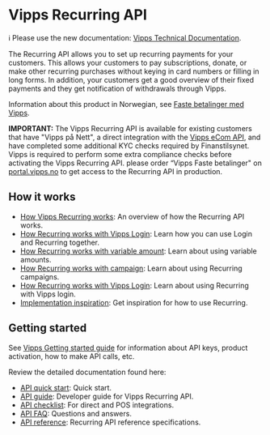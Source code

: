 <!-- START_METADATA
---
title: Introduction
sidebar_position: 1
hide_table_of_contents: true
pagination_next: null
pagination_prev: null
---
END_METADATA -->

# Vipps Recurring API

<!-- START_COMMENT -->

ℹ️ Please use the new documentation:
[Vipps Technical Documentation](https://vippsas.github.io/vipps-developer-docs/).

<!-- END_COMMENT -->

The Recurring API allows you to set up recurring payments for your customers.
This allows your customers to pay subscriptions, donate, or make other recurring purchases without keying in card numbers or filling in long forms. In addition, your customers get a good overview of their fixed payments and they get notification of withdrawals through Vipps.

Information about this product in Norwegian, see
[Faste betalinger med Vipps](https://www.vipps.no/produkter-og-tjenester/bedrift/faste-betalinger/faste-betalinger/).

**IMPORTANT:** The Vipps Recurring API is available for existing customers that
have "Vipps på Nett", a direct integration with the
[Vipps eCom API](https://vippsas.github.io/vipps-developer-docs/docs/APIs/recurring-api),
and have completed some additional KYC checks required by Finanstilsynet.
Vipps is required to perform some extra compliance checks before
activating the Vipps Recurring API.
please order “Vipps Faste betalinger" on
[portal.vipps.no](https://portal.vipps.no)
to get access to the Recurring API in production.

## How it works

* [How Vipps Recurring works](./how-it-works/vipps-recurring-api-howitworks.md): An overview of how the Recurring API works.
* [How Recurring works with Vipps Login](./how-it-works/vipps-login-recurring-howitworks.md): Learn how you can use Login and Recurring together.
* [How Recurring works with variable amount](./how-it-works/vipps-recurring-api-variable-howitworks.md): Learn about using variable amounts.
* [How Recurring works with campaign](./how-it-works/vipps-recurring-api-campaigns-howitworks.md): Learn about using Recurring campaigns.
* [How Recurring works with Vipps Login](./how-it-works/vipps-login-recurring-howitworks.md): Learn about using Recurring with Vipps login.
* [Implementation inspiration](./how-it-works/vipps-recurring-api-inspiration-howitworks.md): Get inspiration for how to use Recurring.


## Getting started

See
[Vipps Getting started guide](https://vippsas.github.io/vipps-developer-docs/docs/vipps-developers/vipps-getting-started)
for information about API keys, product activation, how to make API calls, etc.

Review the detailed documentation found here:

* [API quick start](vipps-recurring-api-quick-start.md): Quick start.
* [API guide](vipps-recurring-api.md): Developer guide for Vipps Recurring API.
* [API checklist](vipps-recurring-api-checklist.md): For direct and POS integrations.
* [API FAQ](vipps-recurring-api-faq.md): Questions and answers.
* [API reference](https://vippsas.github.io/vipps-developer-docs/api/recurring): Recurring API reference specifications.
